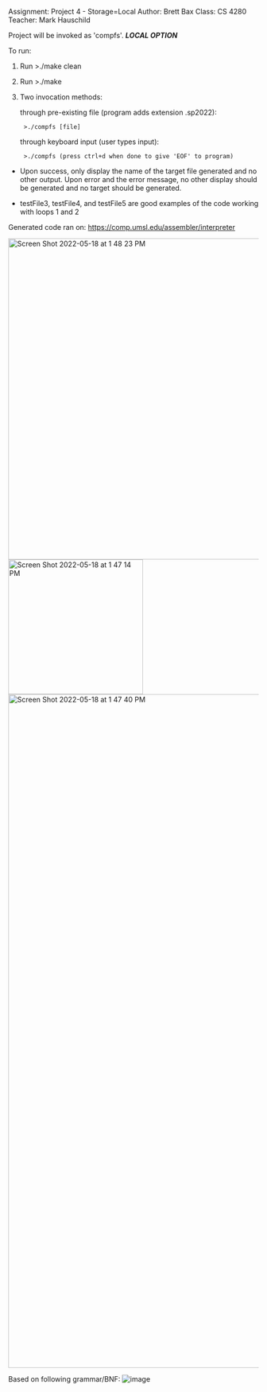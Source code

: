 Assignment: Project 4 - Storage=Local
Author: Brett Bax
Class: CS 4280
Teacher: Mark Hauschild


Project will be invoked as 'compfs'. ***LOCAL OPTION***

To run:

1. Run	>./make clean
2. Run	>./make
3. Two invocation methods:
	
	through pre-existing file (program adds extension .sp2022): 

		>./compfs [file]


	through keyboard input (user types input): 

		>./compfs (press ctrl+d when done to give 'EOF' to program)



- Upon success, only display the name of the target file generated and no other output. Upon error and the error message, no other display should be generated and no target should be generated.

- testFile3, testFile4, and testFile5 are good examples of the code working with loops 1 and 2

Generated code ran on: https://comp.umsl.edu/assembler/interpreter

<img width="646" alt="Screen Shot 2022-05-18 at 1 48 23 PM" src="https://user-images.githubusercontent.com/76761888/169126704-f7ad4b4c-491e-4d44-9bdc-1939e88f7221.png">
<img width="271" alt="Screen Shot 2022-05-18 at 1 47 14 PM" src="https://user-images.githubusercontent.com/76761888/169126773-206dafd3-c3ab-4159-9014-623e99fa720a.png">
<img width="1355" alt="Screen Shot 2022-05-18 at 1 47 40 PM" src="https://user-images.githubusercontent.com/76761888/169126817-4445e21b-4bfd-4d16-bddf-78f7d647aeac.png">




Based on following grammar/BNF: ![image](https://user-images.githubusercontent.com/76761888/176730358-9e883232-1889-490f-a3b4-e6c59088039a.png)


